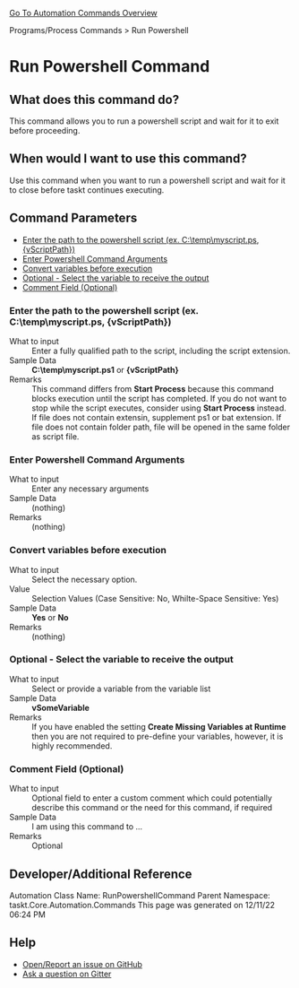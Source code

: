 <!--TITLE: Run Powershell Command -->
<!-- SUBTITLE: a command in the Programs/Process Commands group. -->
[Go To Automation Commands Overview](/automation-commands.md)


Programs/Process Commands &gt; Run Powershell


# Run Powershell Command


## What does this command do?
This command allows you to run a powershell script and wait for it to exit before proceeding.


## When would I want to use this command?
Use this command when you want to run a powershell script and wait for it to close before taskt continues executing.


## Command Parameters
- [Enter the path to the powershell script (ex. C:\temp\myscript.ps, {vScriptPath})](#param_0)
- [Enter Powershell Command Arguments](#param_1)
- [Convert variables before execution](#param_2)
- [Optional - Select the variable to receive the output](#param_3)
- [Comment Field (Optional)](#param_4)


<a id="param_0"></a>
### Enter the path to the powershell script (ex. C:\temp\myscript.ps, {vScriptPath})


<dl>
<dt>What to input</dt><dd>Enter a fully qualified path to the script, including the script extension.</dd>
<dt>Sample Data</dt><dd><strong>C:\temp\myscript.ps1</strong> or <strong>{vScriptPath}</strong></dd>
<dt>Remarks</dt><dd>This command differs from <strong>Start Process</strong> because this command blocks execution until the script has completed. If you do not want to stop while the script executes, consider using <strong>Start Process</strong> instead.
If file does not contain extensin, supplement ps1 or bat extension.
If file does not contain folder path, file will be opened in the same folder as script file.</dd>
</dl>




<a id="param_1"></a>
### Enter Powershell Command Arguments


<dl>
<dt>What to input</dt><dd>Enter any necessary arguments</dd>
<dt>Sample Data</dt><dd>(nothing)</dd>
<dt>Remarks</dt><dd>(nothing)</dd>
</dl>




<a id="param_2"></a>
### Convert variables before execution


<dl>
<dt>What to input</dt><dd>Select the necessary option.</dd>
<dt>Value</dt><dd>Selection Values (Case Sensitive: No, Whilte-Space Sensitive: Yes)</dd>
<dt>Sample Data</dt><dd><strong>Yes</strong> or  <strong>No</strong></dd>
<dt>Remarks</dt><dd>(nothing)</dd>
</dl>




<a id="param_3"></a>
### Optional - Select the variable to receive the output


<dl>
<dt>What to input</dt><dd>Select or provide a variable from the variable list</dd>
<dt>Sample Data</dt><dd><strong>vSomeVariable</strong></dd>
<dt>Remarks</dt><dd>If you have enabled the setting <strong>Create Missing Variables at Runtime</strong> then you are not required to pre-define your variables, however, it is highly recommended.</dd>
</dl>




<a id="param_4"></a>
### Comment Field (Optional)


<dl>
<dt>What to input</dt><dd>Optional field to enter a custom comment which could potentially describe this command or the need for this command, if required</dd>
<dt>Sample Data</dt><dd>I am using this command to ...</dd>
<dt>Remarks</dt><dd>Optional</dd>
</dl>




## Developer/Additional Reference
Automation Class Name: RunPowershellCommand
Parent Namespace: taskt.Core.Automation.Commands
This page was generated on 12/11/22 06:24 PM


## Help
- [Open/Report an issue on GitHub](https://github.com/saucepleez/taskt/issues/new)
- [Ask a question on Gitter](https://gitter.im/taskt-rpa/Lobby)
